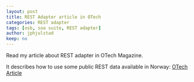 ```yaml
---
layout: post
title: REST Adapter article in OTech
categories: REST adapter 
tags: [osb, soa suite, REST adapter]
author: jphjulstad
keep: no
---
```

<link rel="stylesheet" href="//maxcdn.bootstrapcdn.com/font-awesome/4.3.0/css/font-awesome.min.css">
Read my article about REST adapter in OTech Magazine.

It describes how to use some public REST data available in Norway: [OTech Article](http://otechmag.com/magazine/2015/summer/jon-petter-hjulstad.html)
